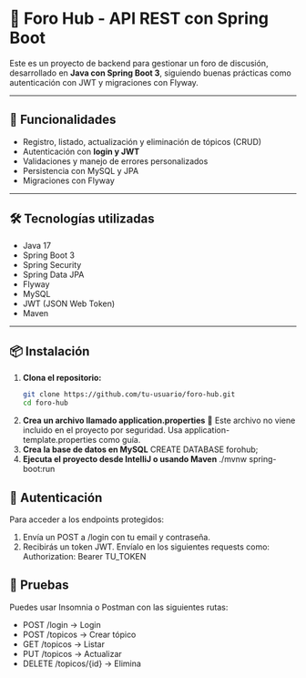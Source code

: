 # 🧠 Foro Hub - API REST con Spring Boot

Este es un proyecto de backend para gestionar un foro de discusión, desarrollado en **Java con Spring Boot 3**, siguiendo buenas prácticas como autenticación con JWT y migraciones con Flyway.

---

## 🚀 Funcionalidades
- Registro, listado, actualización y eliminación de tópicos (CRUD)
- Autenticación con **login y JWT**
- Validaciones y manejo de errores personalizados
- Persistencia con MySQL y JPA
- Migraciones con Flyway

---

## 🛠️ Tecnologías utilizadas
- Java 17
- Spring Boot 3
- Spring Security
- Spring Data JPA
- Flyway
- MySQL
- JWT (JSON Web Token)
- Maven

---

## 📦 Instalación

1. **Clona el repositorio:**
   ```bash
   git clone https://github.com/tu-usuario/foro-hub.git
   cd foro-hub

2. **Crea un archivo llamado application.properties**
   📌 Este archivo no viene incluido en el proyecto por seguridad. Usa application-template.properties como guía.
3. **Crea la base de datos en MySQL**
  CREATE DATABASE forohub;
4. **Ejecuta el proyecto desde IntelliJ o usando Maven**
   ./mvnw spring-boot:run

## 🔐 Autenticación
  Para acceder a los endpoints protegidos:

1. Envía un POST a /login con tu email y contraseña.
2. Recibirás un token JWT. Envíalo en los siguientes requests como: Authorization: Bearer TU_TOKEN

## **🧪 Pruebas**
  Puedes usar Insomnia o Postman con las siguientes rutas: 
  * POST /login → Login
  * POST /topicos → Crear tópico
  * GET /topicos → Listar
  * PUT /topicos → Actualizar
  * DELETE /topicos/{id} → Elimina

